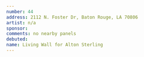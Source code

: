 ```yaml
---
number: 44
address: 2112 N. Foster Dr, Baton Rouge, LA 70806
artist: n/a
sponsor:
comments: no nearby panels
debuted:
name: Living Wall for Alton Sterling
---
```

